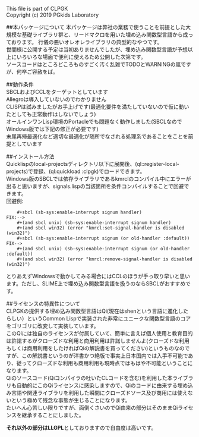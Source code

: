 <!--dd -*- coding: utf-8 -*- -->  
This file is part of CLPGK  
Copyright (c) 2019 PGkids Laboratory  

##本パッケージについて
本パッケージは弊社の業務で使うことを前提とした大規模な基礎ライブラリ群と、リードマクロを用いた埋め込み関数型言語から成っております。
行儀の悪いオレオレライブラリの典型的なやつです。  
世間様に公開する予定は当初ありませんでしたが、埋め込み関数型言語が予想以上にいろいろな場面で便利に使えるため公開した次第です。  
ソースコードはところどころものすごく汚く乱雑でTODOとWARNINGの嵐ですが、何卒ご容赦をば。  

##動作条件  
SBCLおよびCCLをターゲットとしています  
Allegroは導入していないのでわかりません  
CLISPは試みましたがお手上げです(最適化要件を満たしていないので仮に動いたとしても正常動作はしないでしょう)  
オールインワンLisp環境のPortacleでも問題なく動作しました(SBCLなのでWindows版では下記の修正が必要です)  
末尾再帰最適化など適切な最適化が随所でなされる処理系であることをことを前提としています  

##インストール方法  
Quicklispのlocal-projectsディレクトリ以下に展開後、(ql::register-local-projects)で登録、(ql:quickload :clpgk)でロードできます。  
Windows版のSBCLでは依存ライブラリであるkmrclのコンパイル中にエラーが出ると思いますが、signals.lispの当該箇所を条件コンパイルすることで回避できます。  
回避例:  
```
    #+sbcl (sb-sys:enable-interrupt signum handler)
FIX:-->  
    #+(and sbcl unix) (sb-sys:enable-interrupt signum handler)  
    #+(and sbcl win32) (error "kmrcl:set-signal-handler is disabled (win32)")  
    #+sbcl (sb-sys:enable-interrupt signum (or old-handler :default))  
FIX-->  
    #+(and sbcl unix) (sb-sys:enable-interrupt signum (or old-handler :default))  
    #+(and sbcl win32) (error "kmrcl:remove-signal-handler is disabled (win32)")  
```

とりあえずWindowsで動かしてみる場合にはCCLのほうが手っ取り早いと思います。ただし、SLIME上で埋め込み関数型言語を扱うのならSBCLがおすすめです。  

##ライセンスの特異性について  
CLPGKの提供する埋め込み関数型言語はQi(現在はshenという言語に進化したらしい）というCommon Lispで実装された非常にユニークな関数型言語のコアをゴリゴリに改変して実装しています。  
このQiには独自のライセンスが付属していて、簡単に言えば個人使用と教育目的は許諾するがクローズドな利用と商用利用は許諾しませんよ(クローズドな利用もしくは商用利用をしたければQiの解説書を買ってください)というものなのですが、この解説書というのが洋書かつ絶版で事実上日本国内では入手不可能であり、従ってクローズドな利用も商用利用も現時点ではもはや不可能ということになります。  
Qiのソースコード(Qiコンパイラの吐いたCLコードを含む)を利用した本ライブラリも自動的にこのQiライセンスに感染しますので、Qiのコードに由来する埋め込み言語や関連ライブラリを利用した瞬間にクローズドソース及び商用には使えないという極めて残念な事態が生じることになります。  
たいへん心苦しい限りですが、面倒くさいのでQi由来の部分はそのままQiライセンスを継承することにしました。  
  
**それ以外の部分はLLGPL**としておりますので自由度は高いです。  
